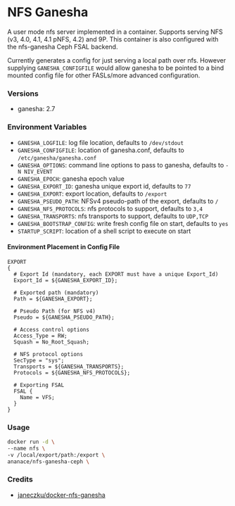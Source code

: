 # NFS Ganesha
A user mode nfs server implemented in a container. Supports serving NFS (v3, 4.0, 4.1, 4.1 pNFS, 4.2) and 9P. This container is also configured with the nfs-ganesha Ceph FSAL backend.

Currently generates a config for just serving a local path over nfs. However supplying `GANESHA_CONFIGFILE` would allow ganesha to be pointed to a bind mounted config file for other FASLs/more advanced configuration.

### Versions
* ganesha: 2.7

### Environment Variables
* `GANESHA_LOGFILE`: log file location, defaults to `/dev/stdout`
* `GANESHA_CONFIGFILE`: location of ganesha.conf, defaults to `/etc/ganesha/ganesha.conf`
* `GANESHA_OPTIONS`: command line options to pass to ganesha, defaults to `-N NIV_EVENT`
* `GANESHA_EPOCH`: ganesha epoch value
* `GANESHA_EXPORT_ID`: ganesha unique export id, defaults to `77`
* `GANESHA_EXPORT`: export location, defaults to `/export`
* `GANESHA_PSEUDO_PATH`: NFSv4 pseudo-path of the export, defaults to `/`
* `GANESHA_NFS_PROTOCOLS`: nfs protocols to support, defaults to `3,4`
* `GANESHA_TRANSPORTS`: nfs transports to support, defaults to `UDP,TCP`
* `GANESHA_BOOTSTRAP_CONFIG`: write fresh config file on start, defaults to `yes`
* `STARTUP_SCRIPT`: location of a shell script to execute on start

#### Environment Placement in Config File
````
EXPORT
{
  # Export Id (mandatory, each EXPORT must have a unique Export_Id)
  Export_Id = ${GANESHA_EXPORT_ID};

  # Exported path (mandatory)
  Path = ${GANESHA_EXPORT};

  # Pseudo Path (for NFS v4)
  Pseudo = ${GANESHA_PSEUDO_PATH};

  # Access control options
  Access_Type = RW;
  Squash = No_Root_Squash;

  # NFS protocol options
  SecType = "sys";
  Transports = ${GANESHA_TRANSPORTS};
  Protocols = ${GANESHA_NFS_PROTOCOLS};

  # Exporting FSAL
  FSAL {
    Name = VFS;
  }
}
````

### Usage
```bash
docker run -d \
--name nfs \
-v /local/export/path:/export \
ananace/nfs-ganesha-ceph \
```

### Credits
* [janeczku/docker-nfs-ganesha](https://github.com/janeczku/docker-nfs-ganesha)
